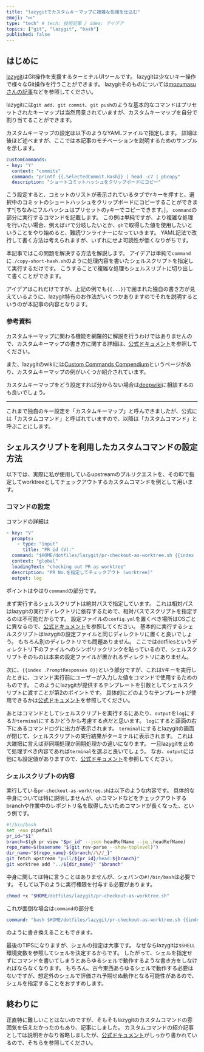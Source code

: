 ```yaml
---
title: "lazygitでカスタムキーマップに複雑な処理を仕込む"
emoji: "💤"
type: "tech" # tech: 技術記事 / idea: アイデア
topics: ["git", "lazygit", "bash"]
published: false
---
```


## はじめに

[lazygit](https://github.com/jesseduffield/lazygit)はGit操作を支援するターミナルUIツールです。
lazygitは少ないキー操作で様々なGit操作を行うことができます。
lazygitそのものについては[mozumasuさんの記事](<https://zenn.dev/mozumasu/articles/mozumasu-lazy-git#git%E7%AE%A1%E7%90%86%E3%82%92%E7%B0%A1%E5%8D%98%E3%81%AB-(lazygit)>)などを参照してください。

lazygitには`git add`、`git commit`、`git push`のような基本的なコマンドはプリセットされたキーマップは当然用意されていますが、カスタムキーマップを自分で割り当てることができます。

カスタムキーマップの設定は以下のようなYAMLファイルで指定します。
詳細は後ほど述べますが、ここでは本記事のモチベーションを説明するためのサンプルを示します。

```yaml:config.yml
customCommands:
- key: "Y"
  context: "commits"
  command: "printf {{.SelectedCommit.Hash}} | head -c7 | pbcopy"
  description: "ショートコミットハッシュをクリップボードにコピー"
```

こう設定すると、コミットのリストが表示されているタブで`Y`キーを押すと、選択中のコミットのショートハッシュをクリップボードにコピーすることができます^[ちなみにフルハッシュはプリセットの`y`キーでコピーできます。]。
`command`の部分に実行するコマンドを記載します。
この例は単純ですが、より複雑な処理を行いたい場合、例えば`if`で分岐したいとか、`gh`で取得した値を使用したいということをやり始めると、難読ワンライナーになっていきます。
YAML記法で改行して書く方法は考えられますが、いずれにせよ可読性が低くなりがちです。

本記事ではこの問題を解決する方法を解説します。
アイデアは単純で`command`に`./copy-short-hash.sh`のように処理内容を書いたシェルスクリプトを指定して実行するだけです。
こうすることで複雑な処理もシェルスリプトに切り出して書くことができます。

アイデアはこれだけですが、上記の例でも`{{...}}`で囲まれた独自の書き方が見えているように、lazygit特有のお作法がいくつかありますのでそれを説明するというのが本記事の内容となります。

### 参考資料

カスタムキーマップに関わる機能を網羅的に解説を行うわけではありませんので、カスタムキーマップの書き方に関する詳細は、[公式ドキュメント](https://github.com/jesseduffield/lazygit/blob/master/docs/Custom_Command_Keybindings.md)を参照してください。

また、lazygitのwikiには[Custom Commands Compendium](https://github.com/jesseduffield/lazygit/wiki/Custom-Commands-Compendium)というページがあり、カスタムキーマップの例がいくつか紹介されています。

カスタムキーマップをどう設定すれば分からない場合は[deepwiki](https://deepwiki.com/jesseduffield/lazygit)に相談するのも良いでしょう。

---

これまで独自のキー設定を「カスタムキーマップ」と呼んできましたが、公式には「カスタムコマンド」と呼ばれていますので、以降は「カスタムコマンド」と呼ぶことにします。

## シェルスクリプトを利用したカスタムコマンドの設定方法

以下では、実際に私が使用しているupstreamのプルリクエストを、そのIDで指定してworktreeとしてチェックアウトするカスタムコマンドを例として用います。

### コマンドの設定

コマンドの詳細は

```yaml:config.yml
- key: "V"
  prompts:
    - type: "input"
      title: "PR id (V):"
  command: "$HOME/dotfiles/lazygit/pr-checkout-as-worktree.sh {{index .PromptResponses 0}}"
  context: "global"
  loadingText: "checking out PR as worktree"
  description: "PR No.を指定してチェックアウト (worktree)"
  output: log
```

ポイントはやはり`command`の部分です。

まず実行するシェルスクリプトは絶対パスで指定しています。
これは相対パスはlazygitの実行ディレクトリに依存するためで、相対パスでスクリプトを指定するのは不可能だからです。
設定ファイルの`config.yml`を置くべき場所はOSごとに異なるので、[公式ドキュメント](https://github.com/jesseduffield/lazygit/blob/master/docs/Config.md)を参照してください。
基本的に実行するシェルスクリプトはlazygitの設定ファイルと同じディレクトリに置くと良いでしょう。
もちろん別のディレクトリでも問題ありません。
ここではdotfilesというディレクトリ下のファイルへのシンボリックリンクを貼っているので、シェルスクリプトそのものは本来の設定ファイルが置かれるディレクトリにありません。

次に、`{{index .PromptResponses 0}}`という部分ですが、これは`V`キーを実行したときに、コマンド実行前にユーザーが入力した値をコマンドで使用するためのものです。
このようにlazygitが提供するテンプレートを引数としてシェルスクリプトに渡すことが第2のポイントです。
具体的にどのようなテンプレートが使用できるかは[公式ドキュメント](https://github.com/jesseduffield/lazygit/blob/master/docs/Custom_Command_Keybindings.md#placeholder-values)を参照してください。

あとはコマンドとしてシェルスクリプトを実行するにあたり、`output`を`log`にするか`terminal`にするかどうかも考慮する点だと思います。
`log`にすると画面の右下にあるコマンドログに出力が表示されます。
`terminal`にするとlazygitの画面が閉じて、シェルスクリプトの実行結果がターミナルに表示されます。
これは大雑把に言えば非同期処理か同期処理かの違いになります。
一旦lazygitを止めて処理すべき内容であれば`terminal`を選ぶと良いでしょう。
なお、`output`には他にも設定値がありますので、[公式ドキュメント](https://github.com/jesseduffield/lazygit/blob/master/docs/Custom_Command_Keybindings.md)を参照してください。

### シェルスクリプトの内容

実行している`pr-checkout-as-worktree.sh`は以下のような内容です。
具体的な中身については特に説明しませんが、`gh`コマンドなどをチェックアウトするbranchや作業中のレポジトリ名を取得したいためコマンドが長くなった、という例です。

```bash
#!/bin/bash
set -euo pipefail
pr_id="$1"
branch=$(gh pr view "$pr_id" --json headRefName --jq .headRefName)
repo_name=$(basename "$(git rev-parse --show-toplevel)")
dir_name="${repo_name}-${branch//\//_}"
git fetch upstream "pull/${pr_id}/head:${branch}"
git worktree add "../${dir_name}" "$branch"
```

中身に関しては特に言うことはありませんが、シェバンの`#!/bin/bash`は必要です。
そして以下のように実行権限を付与する必要があります。

```bash
chmod +x "$HOME/dotfiles/lazygit/pr-checkout-as-worktree.sh"
```

これが面倒な場合は`command`の部分を

```yaml
command: "bash $HOME/dotfiles/lazygit/pr-checkout-as-worktree.sh {{index .PromptResponses 0}}"
```

のように書き換えることもできます。

最後のTIPSになりますが、シェルの指定は大事です。
なぜならlazygitは`$SHELL`環境変数を参照してシェルを決定するからです。
したがって、シェルを指定せずにコマンドを書いてしまうとあらゆるシェルで動作するような書き方をしなければならなくなります。
もちろん、古今東西あらゆるシェルで動作する必要はないですが、想定外のシェルで評価され予期せぬ動作となる可能性があるので、シェルを指定することをおすすめします。

## 終わりに

正直特に難しいことはないのですが、そもそもlazygitのカスタムコマンドの雰囲気を伝えたかったのもあり、記事にしました。
カスタムコマンドの紹介記事としては説明をかなり省略しましたが、[公式ドキュメント](https://github.com/jesseduffield/lazygit/blob/master/docs/Custom_Command_Keybindings.md)がしっかり書かれているので、そちらを参照してください。
